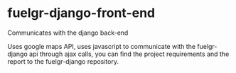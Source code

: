 # fuelgr-django-front-end
Communicates with the django back-end

Uses google maps API, uses javascript to communicate with the fuelgr-django api through ajax calls,
you can find the project requirements and the report to the fuelgr-django repository.
